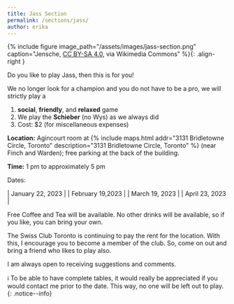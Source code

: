 ```yaml
---
title: Jass Section
permalink: /sections/jass/
author: erika
---
```


{% include figure image_path="/assets/images/jass-section.png"
caption="Jensche, [CC BY-SA
4.0](https://creativecommons.org/licenses/by-sa/4.0), via Wikimedia Commons"
%}{: .align-right }

Do you like to play Jass, then this is for you!

We no longer look for a champion and you do not have to be a pro, we will
strictly play a

1. **social**, **friendly**, and **relaxed** game
2. We play the **Schieber** (no Wys) as we always did
3. Cost: $2 (for miscellaneous expenses)

**Location:** Agincourt room at {% include maps.html addr="3131 Bridletowne
Circle, Toronto" description="3131 Bridletowne Circle, Toronto" %} (near Finch
and Warden); free parking at the back of the building.

**Time:** 1 pm to approximately 5 pm

Dates:

| January 22, 2023 |
| February 19,2023 |
| March 19, 2023   |
| April 23, 2023   |

Free Coffee and Tea will be available. No other drinks will be available, so if
you like, you can bring your own.

The Swiss Club Toronto is continuing to pay the rent for the location. With
this, I encourage you to become a member of the club. So, come on out and bring
a friend who likes to play also.

I am always open to receiving suggestions and comments.

:information_source: To be able to have complete tables, it would really be
appreciated if you would contact me prior to the date. This way, no one will be
left out to play.
{: .notice--info}

